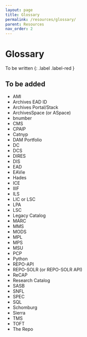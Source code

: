 ```yaml
---
layout: page
title: Glossary
permalink: /resources/glossary/
parent: Resources
nav_order: 2
---
```


# Glossary
To be written
{: .label .label-red }

## To be added
* AMI
* Archives EAD ID
* Archives Portal/Stack
* ArchivesSpace (or ASpace)
* bnumber
* CMS
* CPAIP
* Catnyp
* DAM Portfolio
* DC
* DCS
* DIRES
* DIS
* EAD
* EAVie
* Hades
* ICE
* IIIF
* ILS
* LIC or LSC
* LPA
* LSC
* Legacy Catalog
* MARC
* MMS
* MODS
* MPL
* MPS
* MSU
* PCP
* Python
* REPO-API
* REPO-SOLR (or REPO-SOLR API)
* ReCAP
* Research Catalog
* SASB
* SNFL
* SPEC
* SQL
* Schomburg
* Sierra
* TMS
* TOFT
* The Repo
